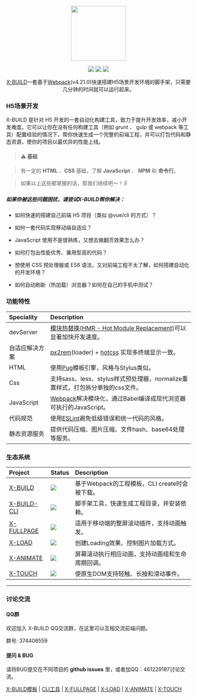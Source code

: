 <p align="center"><img src="https://ws2.sinaimg.cn/large/006tNbRwly1fxbaxq9dbqj308w06x3z1.jpg" width="150px"></p>

<p align="center">
  <img src="https://img.shields.io/jenkins/s/https/jenkins.qa.ubuntu.com/view/Precise/view/All%20Precise/job/precise-desktop-amd64_default.svg">
  <img src="https://img.shields.io/badge/npm-v4.4.7-blue.svg">
  <img src="https://img.shields.io/github/license/mashape/apistatus.svg">
</p>

<p align="center">
  <a href="https://github.com/codexu/x-build">X-BUILD</a>一套基于<a href="https://webpack.docschina.org/concepts/">Webpack</a>(v4.21.0)快速搭建H5场景开发环境的脚手架，只需要几分钟的时间就可以运行起来。
</p>

### H5场景开发

X-BUILD 是针对 H5 开发的一套自动化构建工具，致力于提升开发效率，减小开发难度。它可以让你在没有任何构建工具（例如 grunt 、 gulp 或 webpack 等工具）配置经验的情况下，帮你快速生成一个完整的前端工程，并可以打包代码和静态资源，使你的项目以最优异的性能上线。

> #### ⚠️ 基础

> 有一定的 **HTML** 、**CSS** 基础，了解 **JavaScript** 、 **NPM** 和 **命令行**。

> 如果以上这些都掌握的话，那我们继续吧～！✌️

##### 如果你被这些问题困扰，请尝试X-BUILD帮你解决：

- 如何快速的搭建自己前端 H5 项目（类似 @vue/cli 的方式）？

- 如何一套代码实现移动端自适应？

- JavaScript 使用不是很熟练，又想去做翻页效果怎么办？

- 如何打包出性能优秀、兼用型高的代码？

- 想使用 CSS 预处理器或 ES6 语法，又对前端工程不太了解，如何搭建自动化的开发环境？

- 如何自动刷新（热加载）浏览器？如何在自己的手机中测试？

### 功能特性

| Speciality | Description |
| :- | :- |
| devServer | [模块热替换(HMR - Hot Module Replacement)](https://webpack.docschina.org/concepts/hot-module-replacement/)可以显著加快开发速度。 |
| 自适应解决方案 | [px2rem](https://github.com/songsiqi/px2rem)(loader) + [hotcss](https://github.com/imochen/hotcss) 实现多终端显示一致。 |
| HTML | 使用[Pug](https://pug.bootcss.com/api/getting-started.html)模板引擎，风格与Stylus类似。 |
| Css | 支持sass、less、stylus样式预处理器，normalize重置样式，打包拆分单独的css文件。 |
| JavaScript | [Webpack](https://webpack.docschina.org/concepts/)解决模块化，通过Babel编译成现代浏览器可执行的JavaScript。 |
| 代码规范 | 使用[ESLint](https://eslint.org/)避免低级错误和统一代码的风格。 |
| 静态资源服务 | 提供代码压缩、图片压缩、文件hash、base64处理等服务。 |

### 生态系统

| Project | Status | Description |
| :------ | :------ | :------ |
| <a href="https://github.com/codexu/x-build">X-BUILD</a> | <img src="https://img.shields.io/badge/npm-v4.4.7-blue.svg"> | 基于Webpack的工程模板，CLI create时会被下载。 |
| <a href="https://github.com/codexu/x-build-cli">X-BUILD-CLI</a> | <img src="https://img.shields.io/badge/npm-v1.4.4-blue.svg"> | 脚手架工具，快速生成工程目录，并安装依赖。 |
| <a href="https://github.com/codexu/x-fullpage">X-FULLPAGE</a> | <img src="https://img.shields.io/badge/npm-v0.0.4-blue.svg"> | 适用于移动端的整屏滚动插件，支持动画触发。 |
| <a href="https://github.com/codexu/x-load">X-LOAD</a> | <img src="https://img.shields.io/badge/npm-v1.3.3-blue.svg"> | 创建Loading效果、控制图片加载方式。 |
| <a href="https://github.com/codexu/x-animate">X-ANIMATE</a> | <img src="https://img.shields.io/badge/npm-v1.0.1-blue.svg"> | 屏幕滚动执行相应动画，支持动画组和生命周期回调。 |
| <a href="https://github.com/codexu/x-touch">X-TOUCH</a> | <img src="https://img.shields.io/badge/npm-v1.2.0-blue.svg"> | 使原生DOM支持轻触、长按和滑动事件。 |

---

### 讨论交流

#### QQ群

欢迎加入 X-BUILD QQ交流群，在这里可以互相交流前端问题。

群号: 374406559

#### 提问 & BUG

请将BUG提交在不同项目的 **github issues** 里，或者加QQ：461229187讨论交流。

[X-BUILD模板](https://github.com/codexu/x-build/issues) | 
[CLI工具](https://github.com/codexu/x-build-cli/issues) | 
[X-FULLPAGE](https://github.com/codexu/x-fullpage/issues) | 
[X-LOAD](https://github.com/codexu/x-load/issues) | 
[X-ANIMATE](https://github.com/codexu/x-animate/issues) | 
[X-TOUCH](https://github.com/codexu/x-touch/issues)